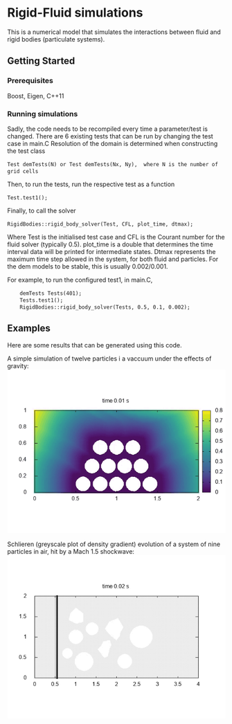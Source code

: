 # Rigid-Fluid simulations

This is a numerical model that simulates the interactions between fluid and rigid bodies (particulate systems).

## Getting Started

### Prerequisites

Boost, Eigen, C++11

### Running simulations

Sadly, the code needs to be recompiled every time a parameter/test is changed.
There are 6 existing tests that can be run by changing the test case in main.C
Resolution of the domain is determined when constructing the test class
```
Test demTests(N) or Test demTests(Nx, Ny),  where N is the number of grid cells
```
Then, to run the tests, run the respective test as a function
```
Test.test1();
```
Finally, to call the solver
```
RigidBodies::rigid_body_solver(Test, CFL, plot_time, dtmax);
```
Where Test is the initialised test case and CFL is the Courant number for the fluid solver (typically 0.5).
plot_time is a double that determines the time interval data will be printed for intermediate states.
Dtmax represents the maximum time step allowed in the system, for both fluid and particles.
For the dem models to be stable, this is usually 0.002/0.001.

For example, to run the configured test1, in main.C,
```
	demTests Tests(401); 
	Tests.test1();
	RigidBodies::rigid_body_solver(Tests, 0.5, 0.1, 0.002);
```

## Examples
Here are some results that can be generated using this code.

A simple simulation of twelve particles i a vaccuum under the effects of gravity:
![](https://github.com/lebeaufils/Continuum/blob/master/Continuum/Results/DEM12.gif "Particles under gravity")

Schlieren (greyscale plot of density gradient) evolution of a system of nine particles in air, hit by a Mach 1.5 shockwave:
![](https://github.com/lebeaufils/Continuum/blob/master/Continuum/Results/System.gif "Mach 1.5 shock")
